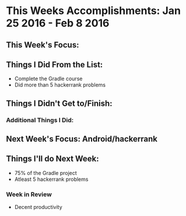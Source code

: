 # This Weeks Accomplishments: Jan 25 2016 - Feb 8 2016

## This Week's Focus:

## Things I Did From the List:

* Complete the Gradle course
* Did more than 5 hackerrank problems

## Things I Didn't Get to/Finish:

### Additional Things I Did:

## Next Week's Focus: Android/hackerrank

## Things I'll do Next Week:

* 75% of the Gradle project
* Atleast 5 hackerrank problems

### Week in Review
* Decent productivity
